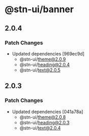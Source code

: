 # @stn-ui/banner

## 2.0.4

### Patch Changes

- Updated dependencies [969ec9d]
  - @stn-ui/theme@2.0.9
  - @stn-ui/heading@2.0.4
  - @stn-ui/text@2.0.5

## 2.0.3

### Patch Changes

- Updated dependencies [041a78a]
  - @stn-ui/theme@2.0.8
  - @stn-ui/heading@2.0.3
  - @stn-ui/text@2.0.4
